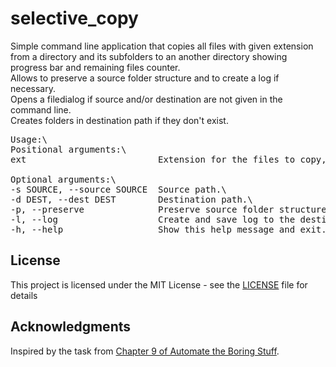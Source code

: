 # selective_copy

Simple command line application that copies all files with given extension from a directory and its subfolders to an another directory showing progress bar and remaining files counter.\
Allows to preserve a source folder structure and to create a log if necessary.\
Opens a filedialog if source and/or destination are not given in the command line.\
Creates folders in destination path if they don't exist.
<pre>
Usage:\
Positional arguments:\
ext                         Extension for the files to copy, enter without a dot.

Optional arguments:\
-s SOURCE, --source SOURCE  Source path.\
-d DEST, --dest DEST        Destination path.\
-p, --preserve              Preserve source folder structure.\
-l, --log                   Create and save log to the destination folder.\
-h, --help                  Show this help message and exit.
</pre>

## License

This project is licensed under the MIT License - see the [LICENSE](LICENSE) file for details

## Acknowledgments

Inspired by the task from [Chapter 9 of Automate the Boring Stuff](https://automatetheboringstuff.com/chapter9/).
